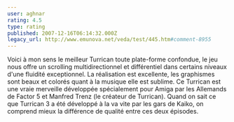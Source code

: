 ```yaml
---
user: aghnar
rating: 4.5
type: rating
published: 2007-12-16T06:14:32.000Z
legacy_url: http://www.emunova.net/veda/test/445.htm#comment-8955
---
```

Voici à mon sens le meilleur Turrican toute plate-forme confondue, le jeu nous offre un scrolling multidirectionnel et différentiel dans certains niveaux d'une fluidité exceptionnel. La réalisation est excellente, les graphismes sont beaux et colorés quant à la musique elle est sublime. Ce Turrican est une vraie merveille développée spécialement pour Amiga par les Allemands de Factor 5 et Manfred Trenz (le créateur de Turrican). Quand on sait ce que Turrican 3 a été développé à la va vite par les gars de Kaiko, on comprend mieux la différence de qualité entre ces deux épisodes.